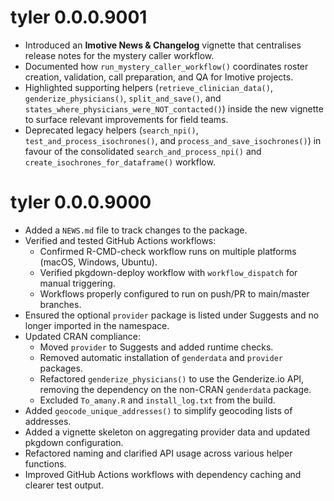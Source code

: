 # tyler 0.0.0.9001

* Introduced an **Imotive News & Changelog** vignette that centralises release
  notes for the mystery caller workflow.
* Documented how `run_mystery_caller_workflow()` coordinates roster creation,
  validation, call preparation, and QA for Imotive projects.
* Highlighted supporting helpers (`retrieve_clinician_data()`,
  `genderize_physicians()`, `split_and_save()`, and
  `states_where_physicians_were_NOT_contacted()`) inside the new vignette to
  surface relevant improvements for field teams.
* Deprecated legacy helpers (`search_npi()`, `test_and_process_isochrones()`,
  and `process_and_save_isochrones()`) in favour of the consolidated
  `search_and_process_npi()` and `create_isochrones_for_dataframe()` workflow.

# tyler 0.0.0.9000

* Added a `NEWS.md` file to track changes to the package.
* Verified and tested GitHub Actions workflows:
  * Confirmed R-CMD-check workflow runs on multiple platforms (macOS, Windows, Ubuntu).
  * Verified pkgdown-deploy workflow with `workflow_dispatch` for manual triggering.
  * Workflows properly configured to run on push/PR to main/master branches.
* Ensured the optional `provider` package is listed under Suggests and no longer
  imported in the namespace.
* Updated CRAN compliance:
  * Moved `provider` to Suggests and added runtime checks.
  * Removed automatic installation of `genderdata` and `provider` packages.
  * Refactored `genderize_physicians()` to use the Genderize.io API, removing the
    dependency on the non-CRAN `genderdata` package.
  * Excluded `To_amany.R` and `install_log.txt` from the build.
* Added `geocode_unique_addresses()` to simplify geocoding lists of addresses.
* Added a vignette skeleton on aggregating provider data and updated pkgdown configuration.
* Refactored naming and clarified API usage across various helper functions.
* Improved GitHub Actions workflows with dependency caching and clearer test output.
